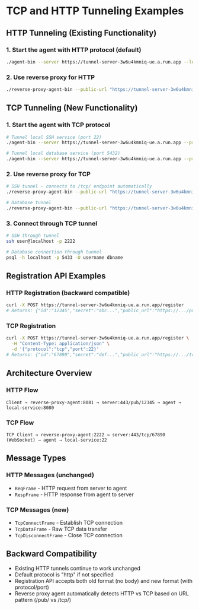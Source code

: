 # TCP and HTTP Tunneling Examples

## HTTP Tunneling (Existing Functionality)

### 1. Start the agent with HTTP protocol (default)
```bash
./agent-bin --server https://tunnel-server-3w6u4kmniq-ue.a.run.app --local http://127.0.0.1:8080
```

### 2. Use reverse proxy for HTTP
```bash
./reverse-proxy-agent-bin --public-url "https://tunnel-server-3w6u4kmniq-ue.a.run.app/pub/12345" --local-port 8081
```

## TCP Tunneling (New Functionality)

### 1. Start the agent with TCP protocol
```bash
# Tunnel local SSH service (port 22)
./agent-bin --server https://tunnel-server-3w6u4kmniq-ue.a.run.app --protocol tcp --port 22 --local tcp://127.0.0.1:22

# Tunnel local database service (port 5432)
./agent-bin --server https://tunnel-server-3w6u4kmniq-ue.a.run.app --protocol tcp --port 5432 --local tcp://127.0.0.1:5432
```

### 2. Use reverse proxy for TCP
```bash
# SSH tunnel - connects to /tcp/ endpoint automatically
./reverse-proxy-agent-bin --public-url "https://tunnel-server-3w6u4kmniq-ue.a.run.app/tcp/67890" --local-port 2222

# Database tunnel
./reverse-proxy-agent-bin --public-url "https://tunnel-server-3w6u4kmniq-ue.a.run.app/tcp/67890" --local-port 5433
```

### 3. Connect through TCP tunnel
```bash
# SSH through tunnel
ssh user@localhost -p 2222

# Database connection through tunnel
psql -h localhost -p 5433 -U username dbname
```

## Registration API Examples

### HTTP Registration (backward compatible)
```bash
curl -X POST https://tunnel-server-3w6u4kmniq-ue.a.run.app/register
# Returns: {"id":"12345","secret":"abc...","public_url":"https://.../pub/12345","protocol":"http"}
```

### TCP Registration
```bash
curl -X POST https://tunnel-server-3w6u4kmniq-ue.a.run.app/register \
  -H "Content-Type: application/json" \
  -d '{"protocol":"tcp","port":22}'
# Returns: {"id":"67890","secret":"def...","public_url":"https://.../tcp/67890","protocol":"tcp","tcp_port":22}
```

## Architecture Overview

### HTTP Flow
```
Client → reverse-proxy-agent:8081 → server:443/pub/12345 → agent → local-service:8080
```

### TCP Flow  
```
TCP Client → reverse-proxy-agent:2222 → server:443/tcp/67890 (WebSocket) → agent → local-service:22
```

## Message Types

### HTTP Messages (unchanged)
- `ReqFrame` - HTTP request from server to agent
- `RespFrame` - HTTP response from agent to server

### TCP Messages (new)
- `TcpConnectFrame` - Establish TCP connection
- `TcpDataFrame` - Raw TCP data transfer
- `TcpDisconnectFrame` - Close TCP connection

## Backward Compatibility

- Existing HTTP tunnels continue to work unchanged
- Default protocol is "http" if not specified
- Registration API accepts both old format (no body) and new format (with protocol/port)
- Reverse proxy agent automatically detects HTTP vs TCP based on URL pattern (/pub/ vs /tcp/)